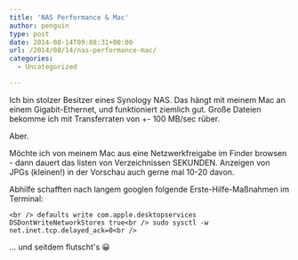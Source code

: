 ```yaml
---
title: 'NAS Performance & Mac'
author: penguin
type: post
date: 2014-08-14T09:08:31+00:00
url: /2014/08/14/nas-performance-mac/
categories:
  - Uncategorized

---
```

Ich bin stolzer Besitzer eines Synology NAS. Das hängt mit meinem Mac an einem Gigabit-Ethernet, und funktioniert ziemlich gut. Große Dateien bekomme ich mit Transferraten von +- 100 MB/sec rüber.

Aber. 

Möchte ich von meinem Mac aus eine Netzwerkfreigabe im Finder browsen - dann dauert das listen von Verzeichnissen SEKUNDEN. Anzeigen von JPGs (kleinen!) in der Vorschau auch gerne mal 10-20 davon.

Abhilfe schafften nach langem googlen folgende Erste-Hilfe-Maßnahmen im Terminal:

`<br />
defaults write com.apple.desktopservices DSDontWriteNetworkStores true<br />
sudo sysctl -w net.inet.tcp.delayed_ack=0<br />
` 

... und seitdem flutscht's 😀
